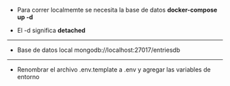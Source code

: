 - Para correr localmemte se necesita la base de datos
  **docker-compose up -d**

* El -d significa **detached**

---

- Base de datos local
  mongodb://localhost:27017/entriesdb

---

- Renombrar el archivo .env.template a .env y agregar las variables de entorno
